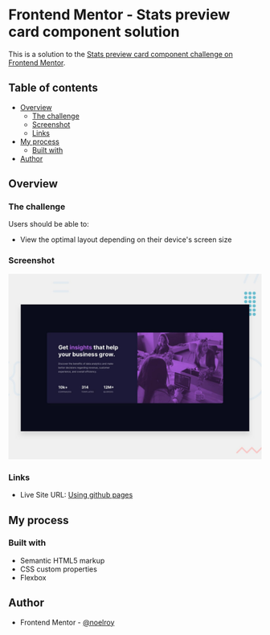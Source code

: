 # Frontend Mentor - Stats preview card component solution

This is a solution to the [Stats preview card component challenge on Frontend Mentor](https://www.frontendmentor.io/challenges/stats-preview-card-component-8JqbgoU62).

## Table of contents

- [Overview](#overview)
  - [The challenge](#the-challenge)
  - [Screenshot](#screenshot)
  - [Links](#links)
- [My process](#my-process)
  - [Built with](#built-with)
- [Author](#author)

## Overview

### The challenge

Users should be able to:

- View the optimal layout depending on their device's screen size

### Screenshot

![](./design/desktop-preview.jpg)

### Links

- Live Site URL: [Using github pages](https://noelroy.github.io/frontendmentor-challenges/stats-preview-card/)

## My process

### Built with

- Semantic HTML5 markup
- CSS custom properties
- Flexbox

## Author

- Frontend Mentor - [@noelroy](https://www.frontendmentor.io/profile/noelroy)

